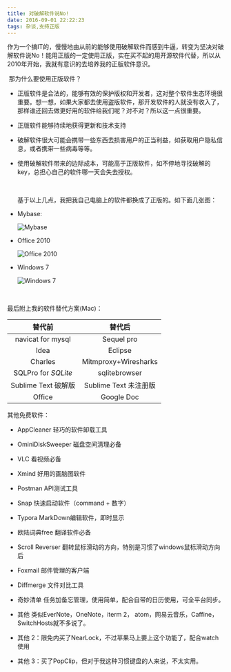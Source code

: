 ```yaml
---
title: 对破解软件说No!
date: 2016-09-01 22:22:23
tags: 杂谈,支持正版
---
```


​    作为一个搞IT的，慢慢地由从前的能够使用破解软件而感到牛逼，转变为坚决对破解软件说No！能用正版的一定使用正版，实在买不起的用开源软件代替，所以从2010年开始，我就有意识的去培养我的正版软件意识。

​    那为什么要使用正版软件？

- 正版软件是合法的，能够有效的保护版权和开发者，这对整个软件生态环境很重要。想一想，如果大家都去使用盗版软件，那开发软件的人就没有收入了，那样谁还回去做更好用的软件给我们呢？对不对？所以这一点很重要。

- 正版软件能够持续地获得更新和技术支持

- 破解软件很大可能会携带一些东西去损害用户的正当利益，如获取用户隐私信息，或者携带一些病毒等等。

- 使用破解软件带来的边际成本，可能高于正版软件，如不停地寻找破解的key，总担心自己的软件哪一天会失去授权。

  ​

  基于以上几点，我把我自己电脑上的软件都换成了正版的。如下面几张图：

- Mybase:

  ![Mybase](http://7jpsil.com1.z0.glb.clouddn.com/kelilo%E5%B1%8F%E5%B9%95%E5%BF%AB%E7%85%A7%202016-09-01%2022.23.45.png)

- Office 2010

  ![Office 2010](http://7jpsil.com1.z0.glb.clouddn.com/kelilo%E5%B1%8F%E5%B9%95%E5%BF%AB%E7%85%A7%202016-08-30%2009.14.24.png)

- Windows 7

  ![Windows 7](http://7jpsil.com1.z0.glb.clouddn.com/kelilo%E5%B1%8F%E5%B9%95%E5%BF%AB%E7%85%A7%202016-09-01%2022.23.45.png)

  ​

最后附上我的软件替代方案(Mac)：

|         替代前         |         替代后          |
| :-----------------: | :------------------: |
|  navicat for mysql  |      Sequel pro      |
|        Idea         |       Eclipse        |
|       Charles       | Mitmproxy+Wiresharks |
| SQLPro for *SQLite* |    sqlitebrowser     |
|  Sublime Text 破解版   |  Sublime Text 未注册版   |
|       Office        |      Google Doc      |

其他免费软件：

- AppCleaner    轻巧的软件卸载工具

- OminiDiskSweeper    磁盘空间清理必备

- VLC    看视频必备

- Xmind   好用的画脑图软件

- Postman    API测试工具

- Snap    快速启动软件（command + 数字）

- Typora    MarkDown编辑软件，即时显示

- 欧陆词典free    翻译软件必备

- Scroll Reverser    翻转鼠标滑动的方向，特别是习惯了windows鼠标滑动方向后

- Foxmail    邮件管理的客户端

- Diffmerge    文件对比工具

- 奇妙清单    任务加备忘管理，使用简单，配合自带的日历使用，可全平台同步。

- 其他 类似EverNote，OneNote，iterm 2， atom，网易云音乐，Caffine，SwitchHosts就不多说了。

- 其他 2：限免内买了NearLock，不过苹果马上要上这个功能了，配合watch使用

- 其他 3：买了PopClip，但对于我这种习惯键盘的人来说，不太实用。

  ​